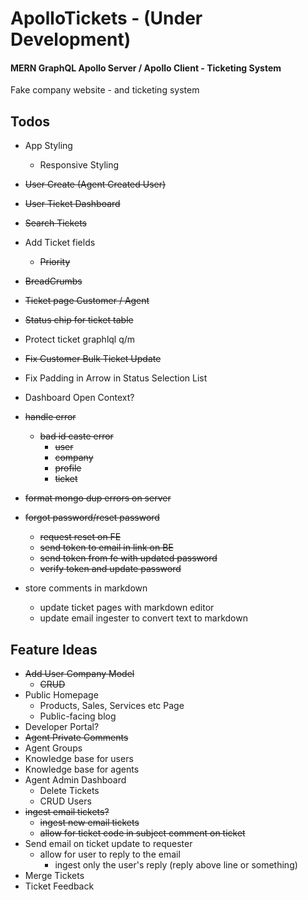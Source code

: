 # ApolloTickets - (Under Development)

#### MERN GraphQL Apollo Server / Apollo Client - Ticketing System

Fake company website - and ticketing system

## Todos

- App Styling
  - Responsive Styling
- ~~User Create (Agent Created User)~~
- ~~User Ticket Dashboard~~
- ~~Search Tickets~~
- Add Ticket fields
  - ~~Priority~~
- ~~BreadCrumbs~~
- ~~Ticket page Customer / Agent~~
- ~~Status chip for ticket table~~
- Protect ticket graphlql q/m
- ~~Fix Customer Bulk Ticket Update~~
- Fix Padding in Arrow in Status Selection List
- Dashboard Open Context?
- ~~handle error~~
  - ~~bad id caste error~~
    - ~~user~~
    - ~~company~~
    - ~~profile~~
    - ~~ticket~~
- ~~format mongo dup errors on server~~
- ~~forgot password/reset password~~

  - ~~request reset on FE~~
  - ~~send token to email in link on BE~~
  - ~~send token from fe with updated password~~
  - ~~verify token and update password~~

- store comments in markdown
  - update ticket pages with markdown editor
  - update email ingester to convert text to markdown

## Feature Ideas

- ~~Add User Company Model~~
  - ~~CRUD~~
- Public Homepage
  - Products, Sales, Services etc Page
  - Public-facing blog
- Developer Portal?
- ~~Agent Private Comments~~
- Agent Groups
- Knowledge base for users
- Knowledge base for agents
- Agent Admin Dashboard
  - Delete Tickets
  - CRUD Users
- ~~ingest email tickets?~~
  - ~~ingest new email tickets~~
  - ~~allow for ticket code in subject comment on ticket~~
- Send email on ticket update to requester
  - allow for user to reply to the email
    - ingest only the user's reply (reply above line or something)
- Merge Tickets
- Ticket Feedback
